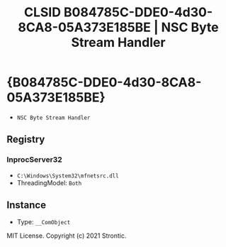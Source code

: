 ﻿---
title: "CLSID B084785C-DDE0-4d30-8CA8-05A373E185BE | NSC Byte Stream Handler"
excerpt: What is COM-Object CLSID B084785C-DDE0-4d30-8CA8-05A373E185BE?
---

# {B084785C-DDE0-4d30-8CA8-05A373E185BE}

* `NSC Byte Stream Handler`

## Registry


### InprocServer32

* `C:\Windows\System32\mfnetsrc.dll`
* ThreadingModel: `Both`

## Instance

* Type: `__ComObject`

MIT License. Copyright (c) 2021 Strontic.


